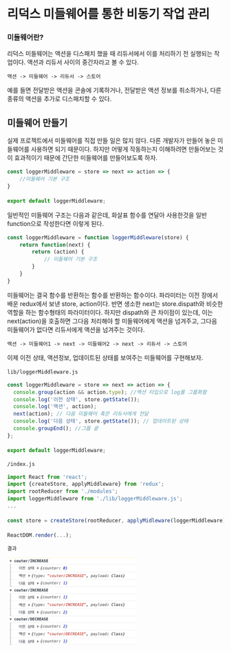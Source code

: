 # 리덕스 미들웨어를 통한 비동기 작업 관리

### 미들웨어란?

리덕스 미들웨어는 액션을 디스패치 했을 때 리듀서에서 이를 처리하기 전 실행되는 작업이다.
액션과 리듀서 사이의 중간자라고 볼 수 있다.

```
액션 -> 미들웨어 -> 리듀서 -> 스토어
```

예를 들면 전달받은 액션을 콘솔에 기록하거나, 전달받은 액션 정보를 취소하거나, 다른 종류의 액션을 추가로 디스패치할 수 있다.

## 미들웨어 만들기

실제 프로젝트에서 미들웨어를 직접 만들 일은 많지 않다. 다른 개발자가 만들어 놓은 미들웨어를 사용하면 되기 때문이다. 하지만 어떻게 작동하는지 이해하려면 만들어보는 것이 효과적이기 때문에 간단한 미들웨어를 만들어보도록 하자.

``` js
const loggerMiddleware = store => next => action => {
    //미들웨어 기본 구조
}

export default loggerMiddleware;
```

일반적인 미들웨어 구조는 다음과 같은데, 화살표 함수를 연달아 사용한것을 일반 function으로 작성한다면 이렇게 된다.

```js
const loggerMiddleware = function loggerMiddleware(store) {
    return function(next) {
        return (action) {
            // 미들웨어 기본 구조
        }
    }
}
```
미들웨어는 결국 함수를 반환하는 함수를 반환하는 함수이다. 파라미터는 이전 장에서 배운 redux에서 보낸 store, action이다.
반면 생소한 next는 store.dispath와 비슷한 역할을 하는 함수형태의 파라미터이다. 하지만 dispath와 큰 차이점이 있는데, 이는 next(action)을 호출하면 그다음 처리해야 할 미들웨어에게 액션을 넘겨주고, 그다음 미들웨어가 없다면 리듀서에게 액션을 넘겨주는 것이다.
```
액션 -> 미들웨어1 -> next -> 미들웨어2 -> next -> 리듀서 -> 스토어
```

이제 이전 상태, 액션정보, 업데이트된 상태를 보여주는 미들웨어를 구현해보자.

`lib/loggerMiddleware.js`
``` js
const loggerMiddleware = store => next => action => {
  console.group(action && action.type); //액션 타입으로 log를 그룹화함
  console.log('이전 상태', store.getState());
  console.log('액션', action);
  next(action); // 다음 미들웨어 혹은 리듀서에게 전달
  console.log('다음 상태', store.getState()); // 업데이트된 상태
  console.groupEnd(); //그룹 끝
};

export default loggerMiddleware;
```

`/index.js`
``` js
import React from 'react';
import {createStore, applyMiddleware} from 'redux';
import rootReducer from './modules';
import loggerMiddleware from './lib/loggerMiddleware.js';
...

const store = createStore(rootReducer, applyMidleware(loggerMiddleware));

ReactDOM.render(...);
```

`결과`

<img src="logger-result.png" width="300"/>